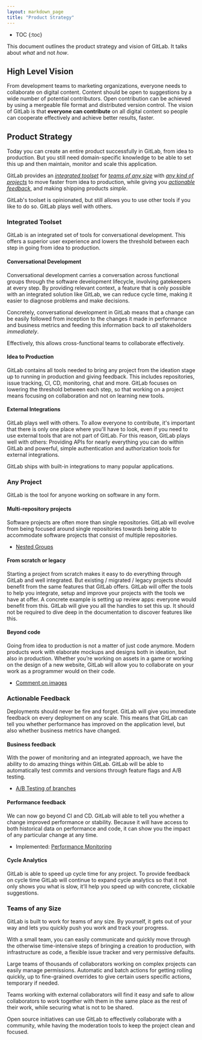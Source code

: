 ```yaml
---
layout: markdown_page
title: "Product Strategy"
---
```


- TOC
{:toc}

This document outlines the product strategy and vision of GitLab. It talks about
_what_ and not _how_.

## High Level Vision

From development teams to marketing organizations, everyone needs to
collaborate on digital content. Content should be open to suggestions by a wide
number of potential contributors. Open contribution can be achieved by using a
mergeable file format and distributed version control. The vision of GitLab is
that **everyone can contribute** on all digital content so people can
cooperate effectively and achieve better results, faster.

## Product Strategy

Today you can create an entire product successfully in GitLab, from idea to production. But you still need domain-specific knowledge to be able to set this up and then maintain, monitor and scale this application.

GitLab provides an [_integrated toolset_](#integrated-toolset) for [_teams of any size_](#teams-of-any-size) with [_any kind of projects_](#any-project) to move faster from idea to production, while giving you [_actionable feedback_](#actionable-feedback), and making shipping products _simple_.

GitLab's toolset is opinionated, but still allows you to use other tools if you
like to do so. GitLab plays well with others.

### Integrated Toolset

GitLab is an integrated set of tools for conversational development. This offers a superior user experience and lowers the threshold between each step in going from idea to production.

#### Conversational Development

Conversational development carries a conversation across functional groups through the software development lifecycle, involving gatekeepers at every step. By providing relevant context, a feature that is only possible with an integrated solution like GitLab, we can reduce cycle time, making it easier to diagnose problems and make decisions.

Concretely, conversational development in GitLab means that a change can be easily followed from inception to the changes it made in performance and business metrics and feeding this information back to _all_ stakeholders _immediately_.

Effectively, this allows cross-functional teams to collaborate effectively.

#### Idea to Production

GitLab contains all tools needed to bring any project from the ideation stage
up to running in production and giving feedback. This includes repositories,
issue tracking, CI, CD, monitoring, chat and more. GitLab focuses on lowering the threshold between each step, so that working on a project means focusing
on collaboration and not on learning new tools.

#### External Integrations

GitLab plays well with others. To allow everyone to contribute, it's important
that there is only one place where you'll have to look, even if you need to
use external tools that are not part of GitLab. For this reason, GitLab plays
well with others: Providing APIs for nearly everything you can do within GitLab
and powerful, simple authentication and authorization tools for external
integrations.

GitLab ships with built-in integrations to many popular applications.

### Any Project

GitLab is the tool for anyone working on software in any form.

#### Multi-repository projects

Software projects are often more than single repositories. GitLab will evolve from being focused around single repositories towards being able to accommodate software projects that consist of multiple repositories.

- [Nested Groups](https://gitlab.com/gitlab-org/gitlab-ce/issues/2772)

#### From scratch or legacy

Starting a project from scratch makes it easy to do everything through GitLab and well integrated. But existing / migrated / legacy projects should benefit from the same features that GitLab offers. GitLab will offer the tools to help you integrate, setup and improve your projects with the tools we have at offer. A concrete example is setting up review apps: everyone would benefit from this. GitLab will give you all the handles to set this up. It should not be required to dive deep in the documentation to discover features like this.

#### Beyond code

Going from idea to production is not a matter of just code anymore. Modern products work with elaborate mockups and designs both in ideation, but also in production. Whether you’re working on assets in a game or working on the design of a new website, GitLab will allow you to collaborate on your work as a programmer would on their code.

- [Comment on images](https://gitlab.com/gitlab-org/gitlab-ce/issues/2641)

### Actionable Feedback

Deployments should never be fire and forget. GitLab will give you immediate feedback on every deployment on any scale. This means that GitLab can tell you whether performance has improved on the application level, but also whether business metrics have changed.

#### Business feedback

With the power of monitoring and an integrated approach, we have the ability to do amazing things within GitLab. GitLab will be able to automatically test commits and versions through feature flags and A/B testing.

- [A/B Testing of branches](https://gitlab.com/gitlab-org/gitlab-ee/issues/117)

#### Performance feedback

We can now go beyond CI and CD. GitLab will able to tell you whether a change
improved performance or stability. Because it will have access to both
historical data on performance and code, it can show you the impact of any
particular change at any time.

- Implemented: [Performance Monitoring](https://docs.gitlab.com/ee/administration/monitoring/performance/introduction.html)

#### Cycle Analytics

GitLab is able to speed up cycle time for any project. To provide feedback on
cycle time GitLab will continue to expand cycle analytics so that it not only
shows you what is slow, it’ll help you speed up with concrete, clickable
suggestions.

### Teams of any Size

GitLab is built to work for teams of any size. By yourself, it gets out of
your way and lets you quickly push you work and track your progress.

With a small team, you can easily communicate and quickly move through the
otherwise time-intensive steps of bringing a creation to production, with
infrastructure as code, a flexible issue tracker and very permissive defaults.

Large teams of thousands of collaborators working on complex projects can easily
manage permissions. Automatic and batch actions for getting rolling quickly,
up to fine-grained overrides to give certain users specific actions, temporary
if needed.

Teams working with external collaborators will find it easy and safe to allow
collaborators to work together with them in the same place as the rest of their
work, while securing what is not to be shared.

Open source initiatives can use GitLab to effectively collaborate with a
community, while having the moderation tools to keep the project clean and
focused.
